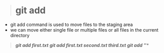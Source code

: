 > # git add

- git add command is used to move files to the staging area
- we can move either single file or multiple files or all files in the current directory

> ***git add first.txt***
> ***git add first.txt second.txt third.txt***
> ***git add '*'***
